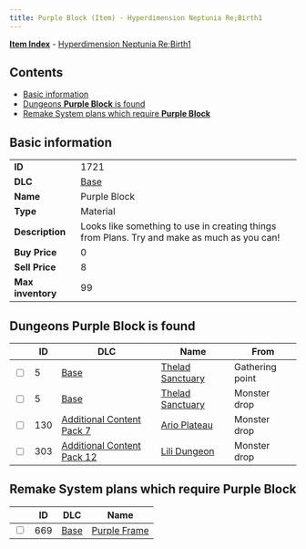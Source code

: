 ```yaml
---
title: Purple Block (Item) - Hyperdimension Neptunia Re;Birth1
---
```


[**Item Index**](/neptunia/rb1/item/index.html) - [Hyperdimension Neptunia Re;Birth1](/neptunia/rb1)

## Contents

- [Basic information](#basic-information)
- [Dungeons **Purple Block** is found](#dungeons-purple-block-is-found)
- [Remake System plans which require **Purple Block**](#remake-system-plans-which-require-purple-block)

## Basic information

|   |   |
| -- | -- |
| **ID** | 1721 |
| **DLC** | [Base](/neptunia/rb1/dlc/1-base.html) |
| **Name** | Purple Block |
| **Type** | Material |
| **Description** | Looks like something to use in creating things from Plans. Try and make as much as you can! |
| **Buy Price** | 0 |
| **Sell Price** | 8 |
| **Max inventory** | 99 |


## Dungeons **Purple Block** is found

|    | ID | DLC | Name | From |
| -- | -- | --- | ---- | ---- |
| <input type="checkbox" id="rb1-dungeon-1-5" class="trackbox" /> | 5 | [Base](/neptunia/rb1/dlc/1-base.html) | [Thelad Sanctuary](/neptunia/rb1/dungeon/1-5-thelad-sanctuary.html) | Gathering point |
| <input type="checkbox" id="rb1-dungeon-1-5" class="trackbox" /> | 5 | [Base](/neptunia/rb1/dlc/1-base.html) | [Thelad Sanctuary](/neptunia/rb1/dungeon/1-5-thelad-sanctuary.html) | Monster drop |
| <input type="checkbox" id="rb1-dungeon-16-130" class="trackbox" /> | 130 | [Additional Content Pack 7](/neptunia/rb1/dlc/16-pack7.html) | [Ario Plateau](/neptunia/rb1/dungeon/16-130-ario-plateau.html) | Monster drop |
| <input type="checkbox" id="rb1-dungeon-21-303" class="trackbox" /> | 303 | [Additional Content Pack 12](/neptunia/rb1/dlc/21-pack12.html) | [Lili Dungeon](/neptunia/rb1/dungeon/21-303-lili-dungeon.html) | Monster drop |


## Remake System plans which require **Purple Block**

|    | ID | DLC | Name |
| -- | -- | --- | ---- |
| <input type="checkbox" id="rb1-quest-1-669" class="trackbox" /> | 669 | [Base](/neptunia/rb1/dlc/1-base.html) | [Purple Frame](/neptunia/rb1/quest/1-669-purple-frame.html) |
